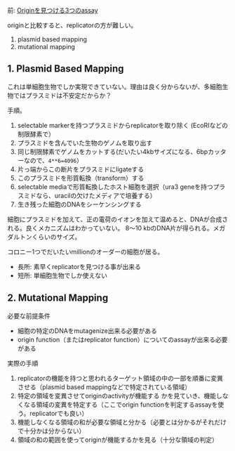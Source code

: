 前: [Originを見つける3つのassay](Originを見つける3つのassay.md)

originと比較すると、replicatorの方が難しい。

1. plasmid based mapping
2. mutational mapping

## 1. Plasmid Based Mapping

これは単細胞生物でしか実現できていない。理由は良く分からないが、多細胞生物ではプラスミドは不安定だからか？

手順。

1. selectable markerを持つプラスミドからreplicatorを取り除く (EcoRIなどの制限酵素で）
2. プラスミドを含んでいた生物のゲノムを取り出す
3. 同じ制限酵素でゲノムをカットする(だいたい4kbサイズになる、6bpカッターなので、`4**6=4096`）
4. 片っ端からこの断片をプラスミドにligateする
5. このプラスミドを形質転換（transform）する
6. selectable mediaで形質転換したホスト細胞を選択（ura3 geneを持つプラスミドなら、uracilの欠けたメディアで培養する）
7. 生き残った細胞のDNAをシーケンシングする

細胞にプラスミドを加えて、正の電荷のイオンを加えて温めると、DNAが合成される。良くメカニズムはわかっていない。
8〜10 kbのDNA片が得られる。メガダルトンくらいのサイズ。

コロニー1つでだいたいmillionのオーダーの細胞が居る。

- 長所: 素早くreplicatorを見つける事が出来る
- 短所: 単細胞生物でしか使えない

## 2. Mutational Mapping

必要な前提条件

- 細胞の特定のDNAをmutagenize出来る必要がある
- origin function（またはreplicator function）についてのassayが出来る必要がある

実際の手順

1. replicatorの機能を持つと思われるターゲット領域の中の一部を順番に変異させる（plasmid based mappingなどで特定されている領域）
2. 特定の領域を変異させてoriginのactivityが機能する かを見ていき、機能しなくなる領域の変異を特定する（ここでorigin functionを判定するassayを使う。replicatorでも良い）
3. 機能しなくなる領域の和が必要な領域と分かる（必要とは分かるがそれだけで十分かは分からない）
4. 領域の和の範囲を使ってoriginが機能するかを見る（十分な領域の判定）

